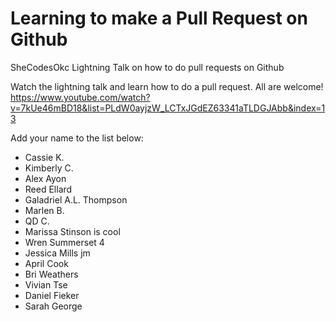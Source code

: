 # Learning to make a Pull Request on Github
SheCodesOkc Lightning Talk on how to do pull requests on Github

Watch the lightning talk and learn how to do a pull request.  All are welcome!
https://www.youtube.com/watch?v=7kUe46mBD18&list=PLdW0ayjzW_LCTxJGdEZ63341aTLDGJAbb&index=13


Add your name to the list below:
* Cassie K.
* Kimberly C.
* Alex Ayon
* Reed Ellard
* Galadriel A.L. Thompson 
* Marlen B.
* QD  C.
* Marissa Stinson is cool
* Wren Summerset 4
* Jessica Mills jm
* April Cook
* Bri Weathers
* Vivian Tse
* Daniel Fieker
* Sarah George